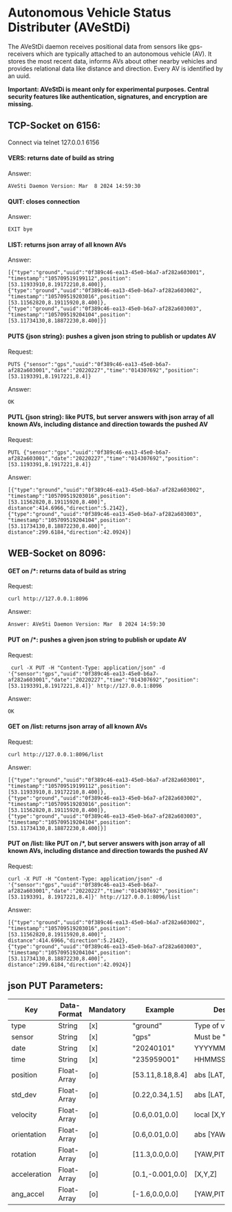 # Autonomous Vehicle Status Distributer (AVeStDi) #
The AVeStDi daemon receives positional data from sensors like gps-receivers which are typically attached to an autonomous vehicle (AV). It stores the most recent data, informs AVs about other nearby vehicles and provides relational data like distance and direction.
Every AV is identified by an uuid.

__Important: AVeStDi is meant only for experimental purposes. Central security features like authentication, signatures, and encryption are missing.__

## TCP-Socket on 6156: ##
Connect via telnet 127.0.0.1 6156

#### VERS: returns date of build as string ####
Answer:

    AVeSti Daemon Version: Mar  8 2024 14:59:30

#### QUIT: closes connection ####
Answer:

    EXIT bye

#### LIST: returns json array of all known AVs #####
Answer:

    [{"type":"ground","uuid":"0f389c46-ea13-45e0-b6a7-af282a603001",
    "timestamp":"105709519199112",position":[53.11933910,8.19172210,8.400]},
    {"type":"ground","uuid":"0f389c46-ea13-45e0-b6a7-af282a603002",
    "timestamp":"105709519203016",position":[53.11562820,8.19115920,8.400]},
    {"type":"ground","uuid":"0f389c46-ea13-45e0-b6a7-af282a603003",
    "timestamp":"105709519204104",position":[53.11734130,8.18872230,8.400]}]

#### PUTS {json string}: pushes a given json string to publish or updates AV ####
Request:

    PUTS {"sensor":"gps","uuid":"0f389c46-ea13-45e0-b6a7-af282a603001","date":"20220227","time":"014307692","position":[53.1193391,8.1917221,8.4]}

Answer:

    OK

#### PUTL {json string}: like PUTS, but server answers with json array of all known AVs, including distance and direction towards the pushed AV ####
Request: 

    PUTL {"sensor":"gps","uuid":"0f389c46-ea13-45e0-b6a7-af282a603001","date":"20220227","time":"014307692","position":[53.1193391,8.1917221,8.4]}

Answer:

    [{"type":"ground","uuid":"0f389c46-ea13-45e0-b6a7-af282a603002",
    "timestamp":"105709519203016",position":[53.11562820,8.19115920,8.400]",
    distance":414.6966,"direction":5.2142},
    {"type":"ground","uuid":"0f389c46-ea13-45e0-b6a7-af282a603003",
    "timestamp":"105709519204104",position":[53.11734130,8.18872230,8.400]",
    distance":299.6184,"direction":42.0924}]
      
## WEB-Socket on 8096: ##

#### GET on /*: returns data of build as string ####
Request:

    curl http://127.0.0.1:8096

Answer:

    Answer: AVeSti Daemon Version: Mar  8 2024 14:59:30
    
#### PUT <json string> on /*: pushes a given json string to publish or update AV ####
Request:

     curl -X PUT -H "Content-Type: application/json" -d '{"sensor":"gps","uuid":"0f389c46-ea13-45e0-b6a7-af282a603001","date":"20220227","time":"014307692","position":[53.1193391,8.1917221,8.4]}' http://127.0.0.1:8096

Answer:

    OK

#### GET on /list: returns json array of all known AVs ####
Request:

    curl http://127.0.0.1:8096/list

Answer:

    [{"type":"ground","uuid":"0f389c46-ea13-45e0-b6a7-af282a603001",
    "timestamp":"105709519199112",position":[53.11933910,8.19172210,8.400]},
    {"type":"ground","uuid":"0f389c46-ea13-45e0-b6a7-af282a603002",
    "timestamp":"105709519203016",position":[53.11562820,8.19115920,8.400]},
    {"type":"ground","uuid":"0f389c46-ea13-45e0-b6a7-af282a603003",
    "timestamp":"105709519204104",position":[53.11734130,8.18872230,8.400]}]


#### PUT <json string> on /list: like PUT on /*, but server answers with json array of all known AVs, including distance and direction towards the pushed AV ####
Request:

    curl -X PUT -H "Content-Type: application/json" -d '{"sensor":"gps","uuid":"0f389c46-ea13-45e0-b6a7-af282a603001","date":"20220227","time":"014307692","position":[53.1193391, 8.1917221,8.4]}' http://127.0.0.1:8096/list

Answer:

    [{"type":"ground","uuid":"0f389c46-ea13-45e0-b6a7-af282a603002",
    "timestamp":"105709519203016",position":[53.11562820,8.19115920,8.400]",
    distance":414.6966,"direction":5.2142},
    {"type":"ground","uuid":"0f389c46-ea13-45e0-b6a7-af282a603003",
    "timestamp":"105709519204104",position":[53.11734130,8.18872230,8.400]",
    distance":299.6184,"direction":42.0924}]

## json PUT Parameters: ##
| Key          | Data-Format | Mandatory | Example          | Description          |
|--------------|-------------|-----------|------------------|----------------------|
| type         | String      |    [x]    | "ground"         | Type of vehicle      |
| sensor       | String      |    [x]    | "gps"            | Must be "gps"        |
| date         | String      |    [x]    | "20240101"       | YYYYMMDD             |
| time         | String      |    [x]    | "235959001"      | HHMMSSMMM(illisecs)  |
| position     | Float-Array |    [o]    | [53.11,8.18,8.4] | abs [LAT,LON,ALT]    |
| std_dev      | Float-Array |    [o]    | [0.22,0.34,1.5]  | abs [LAT,LON,ALT]    |
| velocity     | Float-Array |    [o]    | [0.6,0.01,0.0]   | local [X,Y,Z]        |
| orientation  | Float-Array |    [o]    | [0.6,0.01,0.0]   | abs [YAW,PITCH,ROLL] |
| rotation     | Float-Array |    [o]    | [11.3,0.0,0.0]   | [YAW,PITCH,ROLL]     |
| acceleration | Float-Array |    [o]    | [0.1,-0.001,0.0] | [X,Y,Z]              |
| ang_accel    | Float-Array |    [o]    | [-1.6,0.0,0.0]   | [YAW,PITCH,ROLL]     |